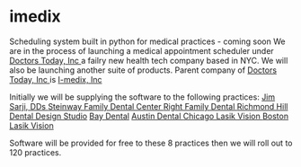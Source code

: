 # imedix
Scheduling system built in python for medical practices - coming soon
We are in the process of launching a medical appointment scheduler under <a href="http://www.doctorstoday.com">Doctors Today, Inc  </a> a failry new health tech company based in NYC. We will also be launching another suite of products. Parent company of  <a href="http://www.doctorstoday.com">Doctors Today, Inc  </a> is  <a href="http://www.i-medix.com">I-medix, Inc  </a>

Initially we will be supplying the software to the following practices:
 <a href="http://www.dentistparkslope.com">Jim Sarji, DDs </a>
 <a href="http://www.alldentalneeds.com">Steinway Family Dental Center </a>
 <a href="http://www.rightfamilydentalny.com">Right Family Dental </a>
 <a href="http://www.richmondhilldds.com">Richmond Hill Dental Design Studio</a>
 <a href="http://www.baydental.com">Bay Dental</a>
  <a href="http://www.theforesthillsdentist.com">Austin Dental </a>
  <a href="http://www.chicagolasikvision.com">Chicago Lasik Vision </a>
  <a href="http://www.bostonlasikvision.com">Boston Lasik Vision </a>
  
  Software will be provided for free to these 8 practices then we will roll out to 120 practices.
  
  
  
    
